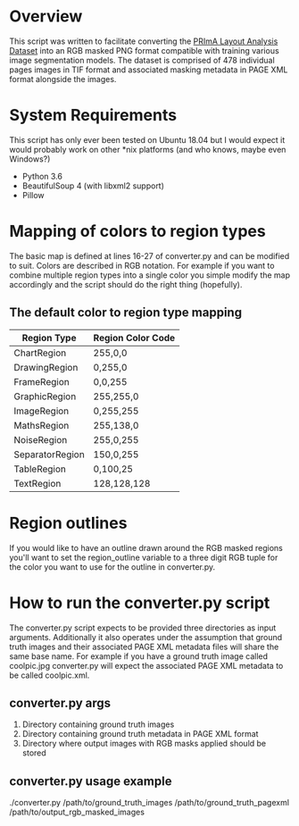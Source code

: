 # Overview
This script was written to facilitate converting the [PRImA Layout Analysis Dataset](https://www.primaresearch.org/datasets/Layout_Analysis) into an RGB masked PNG format compatible with training various image segmentation models. The dataset is comprised of 478 individual pages images in TIF format and associated masking metadata in PAGE XML format alongside the images.

# System Requirements
This script has only ever been tested on Ubuntu 18.04 but I would expect it would probably work on other *nix platforms (and who knows, maybe even Windows?)
* Python 3.6
* BeautifulSoup 4 (with libxml2 support)
* Pillow

# Mapping of colors to region types
The basic map is defined at lines 16-27 of converter.py and can be modified to suit. Colors are described in RGB notation. For example if you want to combine multiple region types into a single color you simple modify the map accordingly and the script should do the right thing (hopefully).

## The default color to region type mapping
| Region Type | Region Color Code |
|-------------|-------------------|
|ChartRegion|255,0,0|
|DrawingRegion|0,255,0|
|FrameRegion|0,0,255|
|GraphicRegion|255,255,0|
|ImageRegion|0,255,255|
|MathsRegion|255,138,0|
|NoiseRegion|255,0,255|
|SeparatorRegion|150,0,255|
|TableRegion|0,100,25|
|TextRegion|128,128,128|

# Region outlines
If you would like to have an outline drawn around the RGB masked regions you'll want to set the region_outline variable to a three digit RGB tuple for the color you want to use for the outline in converter.py.

# How to run the converter.py script
The converter.py script expects to be provided three directories as input arguments. Additionally it also operates under the assumption that ground truth images and their associated PAGE XML metadata files will share the same base name. For example if you have a ground truth image called coolpic.jpg converter.py will expect the associated PAGE XML metadata to be called coolpic.xml.

## converter.py args
1. Directory containing ground truth images
2. Directory containing ground truth metadata in PAGE XML format
3. Directory where output images with RGB masks applied should be stored

## converter.py usage example
./converter.py /path/to/ground_truth_images /path/to/ground_truth_pagexml /path/to/output_rgb_masked_images
